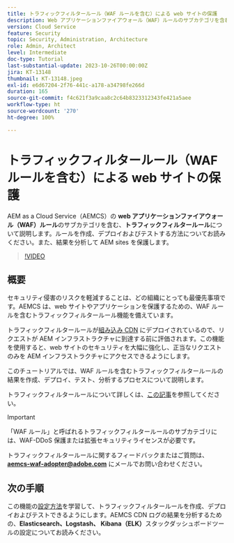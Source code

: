 ```yaml
---
title: トラフィックフィルタールール（WAF ルールを含む）による web サイトの保護
description: Web アプリケーションファイアウォール（WAF）ルールのサブカテゴリを含む、トラフィックフィルタールールについて説明します。ルールを作成、デプロイおよびテストする方法。また、結果を分析して AEM sites を保護します。
version: Cloud Service
feature: Security
topic: Security, Administration, Architecture
role: Admin, Architect
level: Intermediate
doc-type: Tutorial
last-substantial-update: 2023-10-26T00:00:00Z
jira: KT-13148
thumbnail: KT-13148.jpeg
exl-id: e6d67204-2f76-441c-a178-a34798fe266d
duration: 165
source-git-commit: f4c621f3a9caa8c2c64b8323312343fe421a5aee
workflow-type: ht
source-wordcount: '270'
ht-degree: 100%

---
```


# トラフィックフィルタールール（WAF ルールを含む）による web サイトの保護

AEM as a Cloud Service（AEMCS）の **web アプリケーションファイアウォール（WAF）ルール**&#x200B;のサブカテゴリを含む、**トラフィックフィルタールール**&#x200B;について説明します。ルールを作成、デプロイおよびテストする方法についてお読みください。また、結果を分析して AEM sites を保護します。

>[!VIDEO](https://video.tv.adobe.com/v/3425401?quality=12&learn=on)

## 概要

セキュリティ侵害のリスクを軽減することは、どの組織にとっても最優先事項です。AEMCS は、web サイトやアプリケーションを保護するための、WAF ルールを含むトラフィックフィルタールール機能を備えています。

トラフィックフィルタールールが[組み込み CDN](https://experienceleague.adobe.com/docs/experience-manager-cloud-service/content/implementing/content-delivery/cdn.html?lang=ja) にデプロイされているので、リクエストが AEM インフラストラクチャに到達する前に評価されます。この機能を使用すると、web サイトのセキュリティを大幅に強化し、正当なリクエストのみを AEM インフラストラクチャにアクセスできるようにします。

このチュートリアルでは、WAF ルールを含むトラフィックフィルタールールの結果を作成、デプロイ、テスト、分析するプロセスについて説明します。

トラフィックフィルタールールについて詳しくは、[この記事](https://experienceleague.adobe.com/docs/experience-manager-cloud-service/content/security/traffic-filter-rules-including-waf.html?lang=ja)を参照してください。

>[!IMPORTANT]
>
> 「WAF ルール」と呼ばれるトラフィックフィルタールールのサブカテゴリには、WAF-DDoS 保護または拡張セキュリティライセンスが必要です。

トラフィックフィルタールールに関するフィードバックまたはご質問は、**aemcs-waf-adopter@adobe.com** にメールでお問い合わせください。

## 次の手順

この機能の[設定方法](./how-to-setup.md)を学習して、トラフィックフィルタールールを作成、デプロイおよびテストできるようにします。AEMCS CDN ログの結果を分析するための、**Elasticsearch、Logstash、 Kibana（ELK）**&#x200B;スタックダッシュボードツールの設定についてお読みください。


